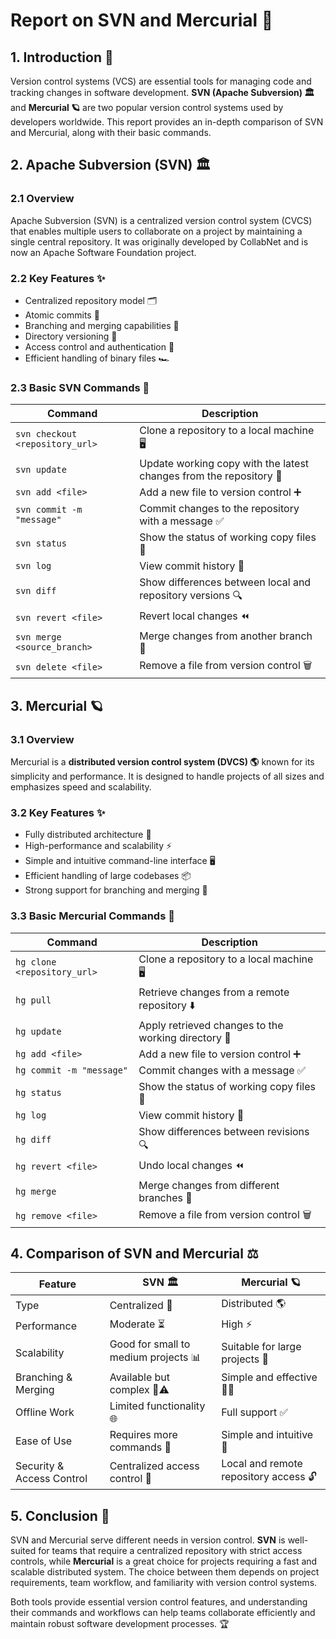# Report on SVN and Mercurial 📜

## 1. Introduction 🚀
Version control systems (VCS) are essential tools for managing code and tracking changes in software development. **SVN (Apache Subversion) 🏛️** and **Mercurial 🪐** are two popular version control systems used by developers worldwide. This report provides an in-depth comparison of SVN and Mercurial, along with their basic commands.

## 2. Apache Subversion (SVN) 🏛️
### 2.1 Overview
Apache Subversion (SVN) is a centralized version control system (CVCS) that enables multiple users to collaborate on a project by maintaining a single central repository. It was originally developed by CollabNet and is now an Apache Software Foundation project.

### 2.2 Key Features ✨
- Centralized repository model 🗂️
- Atomic commits 🔄
- Branching and merging capabilities 🌿
- Directory versioning 📂
- Access control and authentication 🔑
- Efficient handling of binary files 🏎️

### 2.3 Basic SVN Commands 📜

| Command | Description |
|---------|-------------|
| `svn checkout <repository_url>` | Clone a repository to a local machine 🖥️ |
| `svn update` | Update working copy with the latest changes from the repository 🔄 |
| `svn add <file>` | Add a new file to version control ➕ |
| `svn commit -m "message"` | Commit changes to the repository with a message ✅ |
| `svn status` | Show the status of working copy files 📌 |
| `svn log` | View commit history 📜 |
| `svn diff` | Show differences between local and repository versions 🔍 |
| `svn revert <file>` | Revert local changes ⏪ |
| `svn merge <source_branch>` | Merge changes from another branch 🔀 |
| `svn delete <file>` | Remove a file from version control 🗑️ |

## 3. Mercurial 🪐
### 3.1 Overview
Mercurial is a **distributed version control system (DVCS) 🌎** known for its simplicity and performance. It is designed to handle projects of all sizes and emphasizes speed and scalability.

### 3.2 Key Features ✨
- Fully distributed architecture 🔄
- High-performance and scalability ⚡
- Simple and intuitive command-line interface 🖥️
- Efficient handling of large codebases 📦
- Strong support for branching and merging 🌿

### 3.3 Basic Mercurial Commands 📜

| Command | Description |
|---------|-------------|
| `hg clone <repository_url>` | Clone a repository to a local machine 🖥️ |
| `hg pull` | Retrieve changes from a remote repository ⬇️ |
| `hg update` | Apply retrieved changes to the working directory 🔄 |
| `hg add <file>` | Add a new file to version control ➕ |
| `hg commit -m "message"` | Commit changes with a message ✅ |
| `hg status` | Show the status of working copy files 📌 |
| `hg log` | View commit history 📜 |
| `hg diff` | Show differences between revisions 🔍 |
| `hg revert <file>` | Undo local changes ⏪ |
| `hg merge` | Merge changes from different branches 🔀 |
| `hg remove <file>` | Remove a file from version control 🗑️ |

## 4. Comparison of SVN and Mercurial ⚖️

| Feature | SVN 🏛️ | Mercurial 🪐 |
|---------|-----|----------|
| Type | Centralized 🎯 | Distributed 🌎 |
| Performance | Moderate ⏳ | High ⚡ |
| Scalability | Good for small to medium projects 📊 | Suitable for large projects 🚀 |
| Branching & Merging | Available but complex 🌿⚠️ | Simple and effective 🌿✅ |
| Offline Work | Limited functionality 🌐 | Full support ✅ |
| Ease of Use | Requires more commands 📖 | Simple and intuitive 🎯 |
| Security & Access Control | Centralized access control 🔐 | Local and remote repository access 🔓 |

## 5. Conclusion 🎯
SVN and Mercurial serve different needs in version control. **SVN** is well-suited for teams that require a centralized repository with strict access controls, while **Mercurial** is a great choice for projects requiring a fast and scalable distributed system. The choice between them depends on project requirements, team workflow, and familiarity with version control systems.

Both tools provide essential version control features, and understanding their commands and workflows can help teams collaborate efficiently and maintain robust software development processes. 🏆
